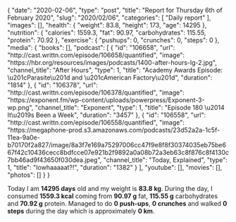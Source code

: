 {
    "date": "2020-02-06",
    "type": "post",
    "title": "Report for Thursday 6th of February 2020",
    "slug": "2020\/02\/06",
    "categories": [
        "Daily report"
    ],
    "images": [],
    "health": {
        "weight": 83.8,
        "height": 173,
        "age": 14295
    },
    "nutrition": {
        "calories": 1559.3,
        "fat": 90.97,
        "carbohydrates": 115.55,
        "protein": 70.92
    },
    "exercise": {
        "pushups": 0,
        "crunches": 0,
        "steps": 0
    },
    "media": {
        "books": [],
        "podcast": [
            {
                "id": "106658",
                "url": "http:\/\/cast.writtn.com\/episode\/106658\/quantified",
                "image": "https:\/\/hbr.org\/resources\/images\/podcasts\/1400-after-hours-lg-2.jpg",
                "channel_title": "After Hours",
                "type": 1,
                "title": "Academy Awards Episode: \u201cParasite\u201d and \u201cAmerican Factory\u201d",
                "duration": "1814"
            },
            {
                "id": "106378",
                "url": "http:\/\/cast.writtn.com\/episode\/106378\/quantified",
                "image": "https:\/\/exponent.fm\/wp-content\/uploads\/powerpress\/Exponent-3-wp.png",
                "channel_title": "Exponent",
                "type": 1,
                "title": "Episode 180 \u2014 It\u2019s Been a Week",
                "duration": "3457"
            },
            {
                "id": "106558",
                "url": "http:\/\/cast.writtn.com\/episode\/106558\/quantified",
                "image": "https:\/\/megaphone-prod.s3.amazonaws.com\/podcasts\/23d52a2a-1c5f-11ea-9a0e-b70170f2a827\/image\/8a3f7e169a75297006cc47f9e8f8f30374035eb75be667f42c10436cecc8bdfcce07e921b2f9892a0a08b72a3eb63c8f876c8f4130c7bb46ad9f43650f030dea.jpeg",
                "channel_title": "Today, Explained",
                "type": 1,
                "title": "Iowhaaaaat?!",
                "duration": "1382"
            }
        ],
        "youtube": [],
        "movies": [],
        "photos": []
    }
}

Today I am <strong>14295 days</strong> old and my weight is <strong>83.8 kg</strong>. During the day, I consumed <strong>1559.3 kcal</strong> coming from <strong>90.97 g</strong> fat, <strong>115.55 g</strong> carbohydrates and <strong>70.92 g</strong> protein. Managed to do <strong>0 push-ups</strong>, <strong>0 crunches</strong> and walked <strong>0 steps</strong> during the day which is approximately <strong>0 km</strong>.